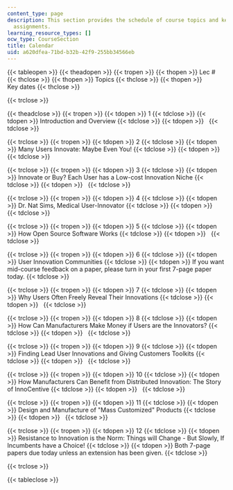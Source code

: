 ```yaml
---
content_type: page
description: This section provides the schedule of course topics and key dates for
  assignments.
learning_resource_types: []
ocw_type: CourseSection
title: Calendar
uid: a620dfea-71bd-b32b-42f9-255bb34566eb
---
```


{{< tableopen >}}
{{< theadopen >}}
{{< tropen >}}
{{< thopen >}}
Lec #
{{< thclose >}}
{{< thopen >}}
Topics
{{< thclose >}}
{{< thopen >}}
Key dates
{{< thclose >}}

{{< trclose >}}

{{< theadclose >}}
{{< tropen >}}
{{< tdopen >}}
1
{{< tdclose >}}
{{< tdopen >}}
Introduction and Overview
{{< tdclose >}}
{{< tdopen >}}
 
{{< tdclose >}}

{{< trclose >}}
{{< tropen >}}
{{< tdopen >}}
2
{{< tdclose >}}
{{< tdopen >}}
Many Users Innovate: Maybe Even You!
{{< tdclose >}}
{{< tdopen >}}
 
{{< tdclose >}}

{{< trclose >}}
{{< tropen >}}
{{< tdopen >}}
3
{{< tdclose >}}
{{< tdopen >}}
Innovate or Buy? Each User has a Low-cost Innovation Niche
{{< tdclose >}}
{{< tdopen >}}
 
{{< tdclose >}}

{{< trclose >}}
{{< tropen >}}
{{< tdopen >}}
4
{{< tdclose >}}
{{< tdopen >}}
Dr. Nat Sims, Medical User-Innovator
{{< tdclose >}}
{{< tdopen >}}
 
{{< tdclose >}}

{{< trclose >}}
{{< tropen >}}
{{< tdopen >}}
5
{{< tdclose >}}
{{< tdopen >}}
How Open Source Software Works
{{< tdclose >}}
{{< tdopen >}}
 
{{< tdclose >}}

{{< trclose >}}
{{< tropen >}}
{{< tdopen >}}
6
{{< tdclose >}}
{{< tdopen >}}
User Innovation Communities
{{< tdclose >}}
{{< tdopen >}}
If you want mid-course feedback on a paper, please turn in your first 7-page paper today.
{{< tdclose >}}

{{< trclose >}}
{{< tropen >}}
{{< tdopen >}}
7
{{< tdclose >}}
{{< tdopen >}}
Why Users Often Freely Reveal Their Innovations
{{< tdclose >}}
{{< tdopen >}}
 
{{< tdclose >}}

{{< trclose >}}
{{< tropen >}}
{{< tdopen >}}
8
{{< tdclose >}}
{{< tdopen >}}
How Can Manufacturers Make Money if Users are the Innovators?
{{< tdclose >}}
{{< tdopen >}}
 
{{< tdclose >}}

{{< trclose >}}
{{< tropen >}}
{{< tdopen >}}
9
{{< tdclose >}}
{{< tdopen >}}
Finding Lead User Innovations and Giving Customers Toolkits
{{< tdclose >}}
{{< tdopen >}}
 
{{< tdclose >}}

{{< trclose >}}
{{< tropen >}}
{{< tdopen >}}
10
{{< tdclose >}}
{{< tdopen >}}
How Manufacturers Can Benefit from Distributed Innovation: The Story of InnoCentive
{{< tdclose >}}
{{< tdopen >}}
 
{{< tdclose >}}

{{< trclose >}}
{{< tropen >}}
{{< tdopen >}}
11
{{< tdclose >}}
{{< tdopen >}}
Design and Manufacture of "Mass Customized" Products
{{< tdclose >}}
{{< tdopen >}}
 
{{< tdclose >}}

{{< trclose >}}
{{< tropen >}}
{{< tdopen >}}
12
{{< tdclose >}}
{{< tdopen >}}
Resistance to Innovation is the Norm: Things will Change - But Slowly, If Incumbents have a Choice!
{{< tdclose >}}
{{< tdopen >}}
Both 7-page papers due today unless an extension has been given.
{{< tdclose >}}

{{< trclose >}}

{{< tableclose >}}